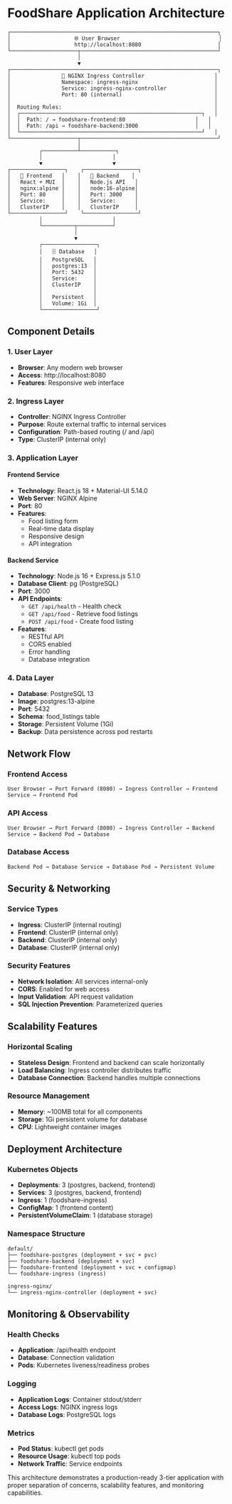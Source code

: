 # FoodShare Application Architecture

```
┌─────────────────────────────────────────────────────────────────┐
│                    🌐 User Browser                               │
│                    http://localhost:8080                        │
└─────────────────────┬───────────────────────────────────────────┘
                      │
                      ▼
┌─────────────────────────────────────────────────────────────────┐
│                🚪 NGINX Ingress Controller                      │
│                Namespace: ingress-nginx                        │
│                Service: ingress-nginx-controller               │
│                Port: 80 (internal)                             │
│                                                                │
│  Routing Rules:                                                │
│  ┌─────────────────────────────────────────────────────────┐   │
│  │  Path: / → foodshare-frontend:80                      │   │
│  │  Path: /api → foodshare-backend:3000                  │   │
│  └─────────────────────────────────────────────────────────┘   │
└─────────────────────┬───────────────────────────────────────────┘
                      │
          ┌───────────┴───────────┐
          │                      │
          ▼                      ▼
┌─────────────────┐    ┌─────────────────┐
│   🎨 Frontend   │    │   🚀 Backend    │
│   React + MUI  │    │   Node.js API   │
│   nginx:alpine │    │   node:16-alpine│
│   Port: 80     │    │   Port: 3000    │
│   Service:     │    │   Service:      │
│   ClusterIP    │    │   ClusterIP     │
└─────────────────┘    └─────────────────┘
          │                      │
          └──────────┬───────────┘
                     │
                     ▼
          ┌─────────────────┐
          │   🗄️ Database   │
          │   PostgreSQL   │
          │   postgres:13  │
          │   Port: 5432   │
          │   Service:     │
          │   ClusterIP    │
          │                │
          │   Persistent   │
          │   Volume: 1Gi  │
          └─────────────────┘
```

## Component Details

### 1. User Layer
- **Browser**: Any modern web browser
- **Access**: http://localhost:8080
- **Features**: Responsive web interface

### 2. Ingress Layer
- **Controller**: NGINX Ingress Controller
- **Purpose**: Route external traffic to internal services
- **Configuration**: Path-based routing (/ and /api)
- **Type**: ClusterIP (internal only)

### 3. Application Layer

#### Frontend Service
- **Technology**: React.js 18 + Material-UI 5.14.0
- **Web Server**: NGINX Alpine
- **Port**: 80
- **Features**:
  - Food listing form
  - Real-time data display
  - Responsive design
  - API integration

#### Backend Service
- **Technology**: Node.js 16 + Express.js 5.1.0
- **Database Client**: pg (PostgreSQL)
- **Port**: 3000
- **API Endpoints**:
  - `GET /api/health` - Health check
  - `GET /api/food` - Retrieve food listings
  - `POST /api/food` - Create food listing
- **Features**:
  - RESTful API
  - CORS enabled
  - Error handling
  - Database integration

### 4. Data Layer
- **Database**: PostgreSQL 13
- **Image**: postgres:13-alpine
- **Port**: 5432
- **Schema**: food_listings table
- **Storage**: Persistent Volume (1Gi)
- **Backup**: Data persistence across pod restarts

## Network Flow

### Frontend Access
```
User Browser → Port Forward (8080) → Ingress Controller → Frontend Service → Frontend Pod
```

### API Access
```
User Browser → Port Forward (8080) → Ingress Controller → Backend Service → Backend Pod → Database
```

### Database Access
```
Backend Pod → Database Service → Database Pod → Persistent Volume
```

## Security & Networking

### Service Types
- **Ingress**: ClusterIP (internal routing)
- **Frontend**: ClusterIP (internal only)
- **Backend**: ClusterIP (internal only)
- **Database**: ClusterIP (internal only)

### Security Features
- **Network Isolation**: All services internal-only
- **CORS**: Enabled for web access
- **Input Validation**: API request validation
- **SQL Injection Prevention**: Parameterized queries

## Scalability Features

### Horizontal Scaling
- **Stateless Design**: Frontend and backend can scale horizontally
- **Load Balancing**: Ingress controller distributes traffic
- **Database Connection**: Backend handles multiple connections

### Resource Management
- **Memory**: ~100MB total for all components
- **Storage**: 1Gi persistent volume for database
- **CPU**: Lightweight container images

## Deployment Architecture

### Kubernetes Objects
- **Deployments**: 3 (postgres, backend, frontend)
- **Services**: 3 (postgres, backend, frontend)
- **Ingress**: 1 (foodshare-ingress)
- **ConfigMap**: 1 (frontend content)
- **PersistentVolumeClaim**: 1 (database storage)

### Namespace Structure
```
default/
├── foodshare-postgres (deployment + svc + pvc)
├── foodshare-backend (deployment + svc)
├── foodshare-frontend (deployment + svc + configmap)
└── foodshare-ingress (ingress)

ingress-nginx/
└── ingress-nginx-controller (deployment + svc)
```

## Monitoring & Observability

### Health Checks
- **Application**: /api/health endpoint
- **Database**: Connection validation
- **Pods**: Kubernetes liveness/readiness probes

### Logging
- **Application Logs**: Container stdout/stderr
- **Access Logs**: NGINX ingress logs
- **Database Logs**: PostgreSQL logs

### Metrics
- **Pod Status**: kubectl get pods
- **Resource Usage**: kubectl top pods
- **Network Traffic**: Service endpoints

This architecture demonstrates a production-ready 3-tier application with proper separation of concerns, scalability features, and monitoring capabilities.
